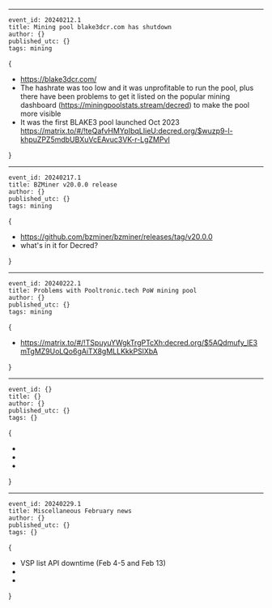 ----
```
event_id: 20240212.1
title: Mining pool blake3dcr.com has shutdown
author: {}
published_utc: {}
tags: mining
```

{

- https://blake3dcr.com/
- The hashrate was too low and it was unprofitable to run the pool, plus there have been problems to get it listed on the popular mining dashboard (https://miningpoolstats.stream/decred) to make the pool more visible
- It was the first BLAKE3 pool launched Oct 2023 https://matrix.to/#/!teQafvHMYpIbqLIieU:decred.org/$wuzp9-l-khpuZPZ5mdbUBXuVcEAvuc3VK-r-LgZMPvI

}


----
```
event_id: 20240217.1
title: BZMiner v20.0.0 release
author: {}
published_utc: {}
tags: mining
```

{

- https://github.com/bzminer/bzminer/releases/tag/v20.0.0
- what's in it for Decred?

}


----
```
event_id: 20240222.1
title: Problems with Pooltronic.tech PoW mining pool
author: {}
published_utc: {}
tags: mining
```

{

- https://matrix.to/#/!TSpuyuYWgkTrgPTcXh:decred.org/$5AQdmufy_lE3mTgMZ9UoLQo6gAiTX8gMLLKkkPSlXbA

}


----

```
event_id: {}
title: {}
author: {}
published_utc: {}
tags: {}
```

{

- 
- 
- 

}


----
```
event_id: 20240229.1
title: Miscellaneous February news
author: {}
published_utc: {}
tags: {}
```

{

- VSP list API downtime (Feb 4-5 and Feb 13)
- 
- 

}




